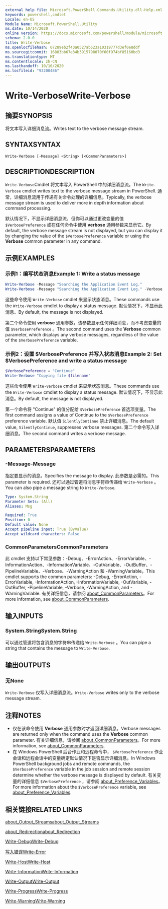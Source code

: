 ```yaml
---
external help file: Microsoft.PowerShell.Commands.Utility.dll-Help.xml
keywords: powershell,cmdlet
Locale: en-US
Module Name: Microsoft.PowerShell.Utility
ms.date: 10/14/2020
online version: https://docs.microsoft.com/powershell/module/microsoft.powershell.utility/write-verbose?view=powershell-6&WT.mc_id=ps-gethelp
schema: 2.0.0
title: Write-Verbose
ms.openlocfilehash: 07289eb2f43a0527ab523a10319777d3ef0e8ddf
ms.sourcegitcommit: 16883bb67e34b3915798070f60f974bf85160bd3
ms.translationtype: MT
ms.contentlocale: zh-CN
ms.lasthandoff: 10/16/2020
ms.locfileid: "93200486"
---
```

# <span data-ttu-id="491d3-103">Write-Verbose</span><span class="sxs-lookup"><span data-stu-id="491d3-103">Write-Verbose</span></span>

## <span data-ttu-id="491d3-104">摘要</span><span class="sxs-lookup"><span data-stu-id="491d3-104">SYNOPSIS</span></span>
<span data-ttu-id="491d3-105">将文本写入详细消息流。</span><span class="sxs-lookup"><span data-stu-id="491d3-105">Writes text to the verbose message stream.</span></span>

## <span data-ttu-id="491d3-106">SYNTAX</span><span class="sxs-lookup"><span data-stu-id="491d3-106">SYNTAX</span></span>

```
Write-Verbose [-Message] <String> [<CommonParameters>]
```

## <span data-ttu-id="491d3-107">DESCRIPTION</span><span class="sxs-lookup"><span data-stu-id="491d3-107">DESCRIPTION</span></span>

<span data-ttu-id="491d3-108">`Write-Verbose`Cmdlet 将文本写入 PowerShell 中的详细消息流。</span><span class="sxs-lookup"><span data-stu-id="491d3-108">The `Write-Verbose` cmdlet writes text to the verbose message stream in PowerShell.</span></span> <span data-ttu-id="491d3-109">通常，详细消息流用于传递有关命令处理的详细信息。</span><span class="sxs-lookup"><span data-stu-id="491d3-109">Typically, the verbose message stream is used to deliver more in depth information about command processing.</span></span>

<span data-ttu-id="491d3-110">默认情况下，不显示详细消息流，但你可以通过更改变量的值 `$VerbosePreference` 或在任何命令中使用 **verbose** 通用参数来显示它。</span><span class="sxs-lookup"><span data-stu-id="491d3-110">By default, the verbose message stream is not displayed, but you can display it by changing the value of the `$VerbosePreference` variable or using the **Verbose** common parameter in any command.</span></span>

## <span data-ttu-id="491d3-111">示例</span><span class="sxs-lookup"><span data-stu-id="491d3-111">EXAMPLES</span></span>

### <span data-ttu-id="491d3-112">示例1：编写状态消息</span><span class="sxs-lookup"><span data-stu-id="491d3-112">Example 1: Write a status message</span></span>

```powershell
Write-Verbose -Message "Searching the Application Event Log."
Write-Verbose -Message "Searching the Application Event Log." -Verbose
```

<span data-ttu-id="491d3-113">这些命令使用 `Write-Verbose` cmdlet 来显示状态消息。</span><span class="sxs-lookup"><span data-stu-id="491d3-113">These commands use the `Write-Verbose` cmdlet to display a status message.</span></span> <span data-ttu-id="491d3-114">默认情况下，不显示此消息。</span><span class="sxs-lookup"><span data-stu-id="491d3-114">By default, the message is not displayed.</span></span>

<span data-ttu-id="491d3-115">第二个命令使用 **verbose** 通用参数，该参数显示任何详细消息，而不考虑变量的值 `$VerbosePreference` 。</span><span class="sxs-lookup"><span data-stu-id="491d3-115">The second command uses the **Verbose** common parameter, which displays any verbose messages, regardless of the value of the `$VerbosePreference` variable.</span></span>

### <span data-ttu-id="491d3-116">示例2：设置 $VerbosePreference 并写入状态消息</span><span class="sxs-lookup"><span data-stu-id="491d3-116">Example 2: Set $VerbosePreference and write a status message</span></span>

```powershell
$VerbosePreference = "Continue"
Write-Verbose "Copying file $filename"
```

<span data-ttu-id="491d3-117">这些命令使用 `Write-Verbose` cmdlet 来显示状态消息。</span><span class="sxs-lookup"><span data-stu-id="491d3-117">These commands use the `Write-Verbose` cmdlet to display a status message.</span></span> <span data-ttu-id="491d3-118">默认情况下，不显示此消息。</span><span class="sxs-lookup"><span data-stu-id="491d3-118">By default, the message is not displayed.</span></span>

<span data-ttu-id="491d3-119">第一个命令将 "Continue" 的值分配给 `$VerbosePreference` 首选项变量。</span><span class="sxs-lookup"><span data-stu-id="491d3-119">The first command assigns a value of Continue to the `$VerbosePreference` preference variable.</span></span> <span data-ttu-id="491d3-120">默认值 `SilentlyContinue` 禁止详细消息。</span><span class="sxs-lookup"><span data-stu-id="491d3-120">The default value, `SilentlyContinue`, suppresses verbose messages.</span></span> <span data-ttu-id="491d3-121">第二个命令写入详细消息。</span><span class="sxs-lookup"><span data-stu-id="491d3-121">The second command writes a verbose message.</span></span>

## <span data-ttu-id="491d3-122">PARAMETERS</span><span class="sxs-lookup"><span data-stu-id="491d3-122">PARAMETERS</span></span>

### <span data-ttu-id="491d3-123">-Message</span><span class="sxs-lookup"><span data-stu-id="491d3-123">-Message</span></span>

<span data-ttu-id="491d3-124">指定要显示的消息。</span><span class="sxs-lookup"><span data-stu-id="491d3-124">Specifies the message to display.</span></span> <span data-ttu-id="491d3-125">此参数是必需的。</span><span class="sxs-lookup"><span data-stu-id="491d3-125">This parameter is required.</span></span> <span data-ttu-id="491d3-126">还可以通过管道将消息字符串传递给 `Write-Verbose` 。</span><span class="sxs-lookup"><span data-stu-id="491d3-126">You can also pipe a message string to `Write-Verbose`.</span></span>

```yaml
Type: System.String
Parameter Sets: (All)
Aliases: Msg

Required: True
Position: 0
Default value: None
Accept pipeline input: True (ByValue)
Accept wildcard characters: False
```

### <span data-ttu-id="491d3-127">CommonParameters</span><span class="sxs-lookup"><span data-stu-id="491d3-127">CommonParameters</span></span>

<span data-ttu-id="491d3-128">此 cmdlet 支持以下常见参数：-Debug、-ErrorAction、-ErrorVariable、-InformationAction、-InformationVariable、-OutVariable、-OutBuffer、-PipelineVariable、-Verbose、-WarningAction 和 -WarningVariable。</span><span class="sxs-lookup"><span data-stu-id="491d3-128">This cmdlet supports the common parameters: -Debug, -ErrorAction, -ErrorVariable, -InformationAction, -InformationVariable, -OutVariable, -OutBuffer, -PipelineVariable, -Verbose, -WarningAction, and -WarningVariable.</span></span> <span data-ttu-id="491d3-129">有关详细信息，请参阅 [about_CommonParameters](../Microsoft.PowerShell.Core/About/about_CommonParameters.md)。</span><span class="sxs-lookup"><span data-stu-id="491d3-129">For more information, see [about_CommonParameters](../Microsoft.PowerShell.Core/About/about_CommonParameters.md).</span></span>

## <span data-ttu-id="491d3-130">输入</span><span class="sxs-lookup"><span data-stu-id="491d3-130">INPUTS</span></span>

### <span data-ttu-id="491d3-131">System.String</span><span class="sxs-lookup"><span data-stu-id="491d3-131">System.String</span></span>

<span data-ttu-id="491d3-132">可以通过管道将包含消息的字符串传递给 `Write-Verbose` 。</span><span class="sxs-lookup"><span data-stu-id="491d3-132">You can pipe a string that contains the message to `Write-Verbose`.</span></span>

## <span data-ttu-id="491d3-133">输出</span><span class="sxs-lookup"><span data-stu-id="491d3-133">OUTPUTS</span></span>

### <span data-ttu-id="491d3-134">无</span><span class="sxs-lookup"><span data-stu-id="491d3-134">None</span></span>

<span data-ttu-id="491d3-135">`Write-Verbose` 仅写入详细消息流。</span><span class="sxs-lookup"><span data-stu-id="491d3-135">`Write-Verbose` writes only to the verbose message stream.</span></span>

## <span data-ttu-id="491d3-136">注释</span><span class="sxs-lookup"><span data-stu-id="491d3-136">NOTES</span></span>

- <span data-ttu-id="491d3-137">仅在该命令使用 **Verbose** 通用参数时才返回详细消息。</span><span class="sxs-lookup"><span data-stu-id="491d3-137">Verbose messages are returned only when the command uses the **Verbose** common parameter.</span></span> <span data-ttu-id="491d3-138">有关详细信息，请参阅 [about_CommonParameters](https://go.microsoft.com/fwlink/?LinkID=113216)。</span><span class="sxs-lookup"><span data-stu-id="491d3-138">For more information, see [about_CommonParameters](https://go.microsoft.com/fwlink/?LinkID=113216).</span></span>
- <span data-ttu-id="491d3-139">在 Windows PowerShell 后台作业和远程命令中， `$VerbosePreference` 作业会话和远程会话中的变量确定默认情况下是否显示详细消息。</span><span class="sxs-lookup"><span data-stu-id="491d3-139">In Windows PowerShell background jobs and remote commands, the `$VerbosePreference` variable in the job session and remote session determine whether the verbose message is displayed by default.</span></span>
  <span data-ttu-id="491d3-140">有关变量的详细信息 `$VerbosePreference` ，请参阅 [about_Preference_Variables](../Microsoft.PowerShell.Core/About/about_Preference_Variables.md)。</span><span class="sxs-lookup"><span data-stu-id="491d3-140">For more information about the `$VerbosePreference` variable, see [about_Preference_Variables](../Microsoft.PowerShell.Core/About/about_Preference_Variables.md).</span></span>

## <span data-ttu-id="491d3-141">相关链接</span><span class="sxs-lookup"><span data-stu-id="491d3-141">RELATED LINKS</span></span>

[<span data-ttu-id="491d3-142">about_Output_Streams</span><span class="sxs-lookup"><span data-stu-id="491d3-142">about_Output_Streams</span></span>](../Microsoft.PowerShell.Core/About/about_Output_Streams.md)

[<span data-ttu-id="491d3-143">about_Redirection</span><span class="sxs-lookup"><span data-stu-id="491d3-143">about_Redirection</span></span>](../Microsoft.PowerShell.Core/About/about_Redirection.md)

[<span data-ttu-id="491d3-144">Write-Debug</span><span class="sxs-lookup"><span data-stu-id="491d3-144">Write-Debug</span></span>](Write-Debug.md)

[<span data-ttu-id="491d3-145">写入错误</span><span class="sxs-lookup"><span data-stu-id="491d3-145">Write-Error</span></span>](Write-Error.md)

[<span data-ttu-id="491d3-146">Write-Host</span><span class="sxs-lookup"><span data-stu-id="491d3-146">Write-Host</span></span>](Write-Host.md)

[<span data-ttu-id="491d3-147">Write-Information</span><span class="sxs-lookup"><span data-stu-id="491d3-147">Write-Information</span></span>](Write-Information.md)

[<span data-ttu-id="491d3-148">Write-Output</span><span class="sxs-lookup"><span data-stu-id="491d3-148">Write-Output</span></span>](Write-Output.md)

[<span data-ttu-id="491d3-149">Write-Progress</span><span class="sxs-lookup"><span data-stu-id="491d3-149">Write-Progress</span></span>](Write-Progress.md)

[<span data-ttu-id="491d3-150">Write-Warning</span><span class="sxs-lookup"><span data-stu-id="491d3-150">Write-Warning</span></span>](Write-Warning.md)
